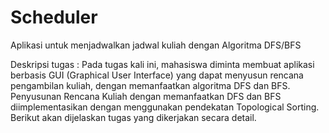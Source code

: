 # Scheduler

Aplikasi untuk menjadwalkan jadwal kuliah dengan Algoritma DFS/BFS

Deskripsi tugas :
Pada tugas kali ini, mahasiswa diminta membuat aplikasi berbasis GUI (Graphical User
Interface) yang dapat menyusun rencana pengambilan kuliah, dengan memanfaatkan algoritma DFS
dan BFS. Penyusunan Rencana Kuliah dengan memanfaatkan DFS dan BFS diimplementasikan
dengan menggunakan pendekatan Topological Sorting. Berikut akan dijelaskan tugas yang
dikerjakan secara detail.
